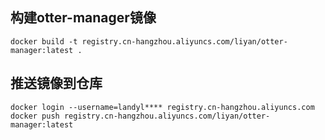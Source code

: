 ## 构建otter-manager镜像
```docker build -t registry.cn-hangzhou.aliyuncs.com/liyan/otter-manager:latest .```


## 推送镜像到仓库
```docker login --username=landyl**** registry.cn-hangzhou.aliyuncs.com```
```docker push registry.cn-hangzhou.aliyuncs.com/liyan/otter-manager:latest```
